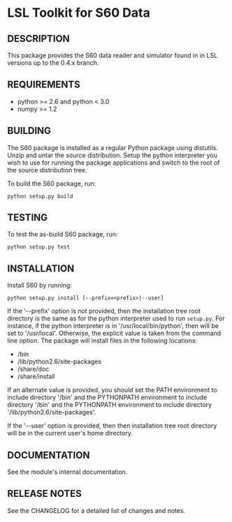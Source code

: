 LSL Toolkit for S60 Data
========================

DESCRIPTION
-----------
This package provides the S60 data reader and simulator found in
in LSL versions up to the 0.4.x branch.

REQUIREMENTS
------------
  * python >= 2.6 and python < 3.0
  * numpy >= 1.2

BUILDING
--------
The S60 package is installed as a regular Python package using distutils.  
Unzip and untar the source distribution. Setup the python interpreter you 
wish to use for running the package applications and switch to the root of 
the source distribution tree.

To build the S60 package, run:
    
    python setup.py build
    
TESTING
-------
To test the as-build S60 package, run:
    
    python setup.py test

INSTALLATION
------------
Install S60 by running:
    
    python setup.py install [--prefix=<prefix>|--user]

If the '--prefix' option is not provided, then the installation 
tree root directory is the same as for the python interpreter used 
to run `setup.py`.  For instance, if the python interpreter is in 
'/usr/local/bin/python', then <prefix> will be set to '/usr/local'.
Otherwise, the explicit <prefix> value is taken from the command line
option.  The package will install files in the following locations:
  * <prefix>/bin
  * <prefix>/lib/python2.6/site-packages
  * <prefix>/share/doc
  * <prefix>/share/install

If an alternate <prefix> value is provided, you should set the PATH
environment to include directory '<prefix>/bin' and the PYTHONPATH
environment to include directory '<prefix>/bin' and the PYTHONPATH
environment to include directory '<prefix>/lib/python2.6/site-packages'.

If the '--user' option is provided, then then installation tree root 
directory will be in the current user's home directory.

DOCUMENTATION
-------------
See the module's internal documentation.

RELEASE NOTES
-------------
See the CHANGELOG for a detailed list of changes and notes.
